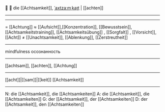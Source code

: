 🧘 🔴 die [[Achtsamkeit]], [ˈaxtzaːmˌkaɪ̯t](https://youglish.com/pronounce/Achtsamkeit/german) | [[achten]]

---

---

= [[Achtung]]
≈ [[Aufsicht]],[[Konzentration]], [[Bewusstsein]], [[Achtsamkeitstraining]], [[Achtsamkeitsübung]] , [[Sorgfalt]] , [[Vorsicht]], [[Acht]]
≠ [[Unachtsamkeit]], [[Ablenkung]], [[Zerstreutheit]]

---

mindfulness
осознанность

---

[[achtsam]], [[achten]], [[Achtung]]

---

[[acht]]|[[sam]]|[[keit]]
[[Achtsamkeit]]

---

N: die [[Achtsamkeit]], die [[Achtsamkeiten]]
A: die [[Achtsamkeit]], die [[Achtsamkeiten]]
G: der [[Achtsamkeit]], der [[Achtsamkeiten]]
D: der [[Achtsamkeit]], den [[Achtsamkeiten]]
